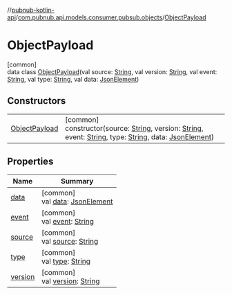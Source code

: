 //[pubnub-kotlin-api](../../../index.md)/[com.pubnub.api.models.consumer.pubsub.objects](../index.md)/[ObjectPayload](index.md)

# ObjectPayload

[common]\
data class [ObjectPayload](index.md)(val source: [String](https://kotlinlang.org/api/core/kotlin-stdlib/kotlin/-string/index.html), val version: [String](https://kotlinlang.org/api/core/kotlin-stdlib/kotlin/-string/index.html), val event: [String](https://kotlinlang.org/api/core/kotlin-stdlib/kotlin/-string/index.html), val type: [String](https://kotlinlang.org/api/core/kotlin-stdlib/kotlin/-string/index.html), val data: [JsonElement](../../../../../pubnub-kotlin/pubnub-kotlin-core-api/pubnub-kotlin-core-api/com.pubnub.api/-json-element/index.md))

## Constructors

| | |
|---|---|
| [ObjectPayload](-object-payload.md) | [common]<br>constructor(source: [String](https://kotlinlang.org/api/core/kotlin-stdlib/kotlin/-string/index.html), version: [String](https://kotlinlang.org/api/core/kotlin-stdlib/kotlin/-string/index.html), event: [String](https://kotlinlang.org/api/core/kotlin-stdlib/kotlin/-string/index.html), type: [String](https://kotlinlang.org/api/core/kotlin-stdlib/kotlin/-string/index.html), data: [JsonElement](../../../../../pubnub-kotlin/pubnub-kotlin-core-api/pubnub-kotlin-core-api/com.pubnub.api/-json-element/index.md)) |

## Properties

| Name | Summary |
|---|---|
| [data](data.md) | [common]<br>val [data](data.md): [JsonElement](../../../../../pubnub-kotlin/pubnub-kotlin-core-api/pubnub-kotlin-core-api/com.pubnub.api/-json-element/index.md) |
| [event](event.md) | [common]<br>val [event](event.md): [String](https://kotlinlang.org/api/core/kotlin-stdlib/kotlin/-string/index.html) |
| [source](source.md) | [common]<br>val [source](source.md): [String](https://kotlinlang.org/api/core/kotlin-stdlib/kotlin/-string/index.html) |
| [type](type.md) | [common]<br>val [type](type.md): [String](https://kotlinlang.org/api/core/kotlin-stdlib/kotlin/-string/index.html) |
| [version](version.md) | [common]<br>val [version](version.md): [String](https://kotlinlang.org/api/core/kotlin-stdlib/kotlin/-string/index.html) |

